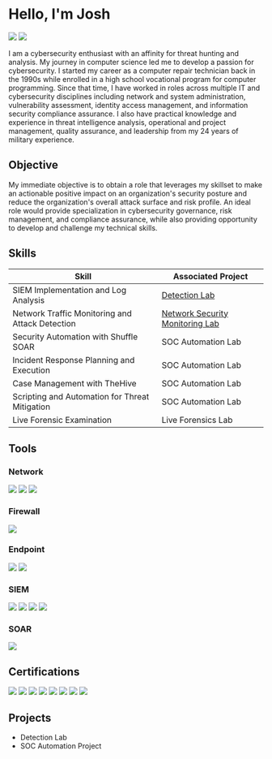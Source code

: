 # Hello, I'm Josh
<div>
<a href="https://www.linkedin.com/in/joshua-c-stroud"><img src="https://img.shields.io/badge/-LinkedIn-0072b1?&style=for-the-badge&logo=linkedin&logoColor=white" /></a>
<a href="https://www.credly.com/users/joshua-stroud.7d42c890"><img src="https://img.shields.io/badge/-Credly-FF6B00?&style=for-the-badge&logo=Credly&logoColor=white" /><a/>
<div/>

I am a cybersecurity enthusiast with an affinity for threat hunting and analysis. My journey in computer science led me to develop a passion for 
cybersecurity. I started my career as a computer repair technician back in the 1990s while enrolled in a high school vocational program for 
computer programming. Since that time, I have worked in roles across multiple IT and cybersecurity disciplines including network and system 
administration, vulnerability assessment, identity access management, and information security compliance assurance. I also have practical 
knowledge and experience in threat intelligence analysis, operational and project management, quality assurance, and leadership from my 24 
years of military experience.

## Objective

My immediate objective is to obtain a role that leverages my skillset to make an actionable positive impact on an organization's security 
posture and reduce the organization's overall attack surface and risk profile. An ideal role would  provide specialization in cybersecurity 
governance, risk management, and compliance assurance, while also providing opportunity to develop and challenge my technical skills.

## Skills

| Skill                                         | Associated Project         |
|-----------------------------------------------|----------------------------|
| SIEM Implementation and Log Analysis          | <a href="https://google.com">Detection Lab</a>|
| Network Traffic Monitoring and Attack Detection | <a href="https://github.com/jcstroud79/Network-Security-Monitoring-Lab">Network Security Monitoring Lab</a>|
| Security Automation with Shuffle SOAR         | SOC Automation Lab|
| Incident Response Planning and Execution      | SOC Automation Lab|
| Case Management with TheHive                  | SOC Automation Lab|
| Scripting and Automation for Threat Mitigation | SOC Automation Lab|
| Live Forensic Examination | Live Forensics Lab|

## Tools

### Network
<div>
    <img src="https://img.shields.io/badge/-Wireshark-1679A7?&style=for-the-badge&logo=Wireshark&logoColor=white" />
    <img src="https://img.shields.io/badge/-Suricata-EF3B2D?&style=for-the-badge&logo=Suricata&logoColor=white" />
    <img src="https://img.shields.io/badge/-Zeek-777BB4?&style=for-the-badge&logo=Zeek&logoColor=white" />
</div>

### Firewall
<div>
    <img src="https://img.shields.io/badge/-FortiGate-EE3124?&style=for-the-badge&logo=Fortinet&logoColor=white" /><a/>
</div>

### Endpoint
<div>
    <img src="https://img.shields.io/badge/-Microsoft_Defender_for_Endpoint-00A4EF?&style=for-the-badge&logo=Microsoft&logoColor=white" />
    <img src="https://img.shields.io/badge/-Velociraptor-4B275F?&style=for-the-badge&logo=Velociraptor&logoColor=white" />
</div>

### SIEM
<div>
    <img src="https://img.shields.io/badge/-Microsoft_Sentinel-0078D4?&style=for-the-badge&logo=Microsoft&logoColor=white" />
    <img src="https://img.shields.io/badge/-Splunk-000000?&style=for-the-badge&logo=Splunk&logoColor=white" />
    <img src="https://img.shields.io/badge/-Elastic-005571?&style=for-the-badge&logo=Elastic&logoColor=white" />
    <img src="https://img.shields.io/badge/-IBM_QRadar-fffffa?&style=for-the-badge&logo=IBM&logoColor=black" />
</div>

### SOAR
<div>
    <img src="https://img.shields.io/badge/-Cortex_XSOAR-F04E23?&style=for-the-badge&logo=PaloAltoNetworks&logoColor=white" /><a/>
</div>

## Certifications
<div>
    <img src="https://img.shields.io/badge/-GIAC_GCIH-000080?&style=for-the-badge&logo=GIAC&logoColor=white" />
    <a href="https://www.credly.com/badges/da5ab023-e27e-4ed1-9157-ba149bcd9358/public_url"><img src="https://img.shields.io/badge/-GIAC_GSEC-000080?&style=for-the-badge&logo=GIAC&logoColor=white" /><a/>
    <a href="https://www.credly.com/badges/dd28ba53-4f3a-40ff-a897-9c636f2e66ff/public_url"><img src="https://img.shields.io/badge/-GIAC_GFACT-000080?&style=for-the-badge&logo=GIAC&logoColor=white" /><a/>
    <a href="https://www.credly.com/badges/600ba462-c210-484e-afd0-2cd24720c932/public_url"><img src="https://img.shields.io/badge/-Security%2B-C8202F?&style=for-the-badge&logo=CompTIA&logoColor=white" /><a/>
    <a href="https://www.credly.com/badges/80686c77-cc7e-44d4-9ca7-8ef8b1c5990b/public_url"><img src="https://img.shields.io/badge/-Network%2B-C8202F?&style=for-the-badge&logo=CompTIA&logoColor=white" /><a/>
    <a href="https://www.credly.com/badges/2a8e6c48-50fd-46fb-868a-089b82f9161e/public_url"><img src="https://img.shields.io/badge/-CC-468145?&style=for-the-badge&logo=ISC2&logoColor=white" /><a/>
    <a href="https://www.credly.com/badges/0733b0ad-44d3-40a1-aaeb-e627f9aa9a7f/public_url"><img src="https://img.shields.io/badge/-FCF-EE3124?&style=for-the-badge&logo=Fortinet&logoColor=white" /><a/>
    <a href="https://www.credly.com/badges/0733b0ad-44d3-40a1-aaeb-e627f9aa9a7f/public_url"><img src="https://img.shields.io/badge/-FCA-EE3124?&style=for-the-badge&logo=Fortinet&logoColor=white" /><a/>
</div>
  
## Projects
- Detection Lab
- SOC Automation Project
